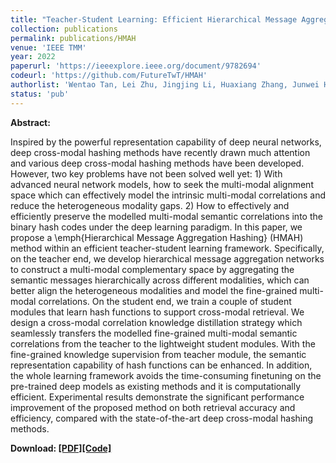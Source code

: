 ```yaml
---
title: "Teacher-Student Learning: Efficient Hierarchical Message Aggregation Hashing for Cross-Modal Retrieval"
collection: publications
permalink: publications/HMAH
venue: 'IEEE TMM'
year: 2022
paperurl: 'https://ieeexplore.ieee.org/document/9782694'
codeurl: 'https://github.com/FutureTwT/HMAH'
authorlist: 'Wentao Tan, Lei Zhu, Jingjing Li, Huaxiang Zhang, Junwei Han'
status: 'pub'
---
```


**Abstract:**

Inspired by the powerful representation capability of deep neural networks, deep cross-modal hashing methods have recently drawn much attention and various deep cross-modal hashing methods have been developed. However, two key problems have not been solved well yet: 1) With advanced neural network models, how to seek the multi-modal alignment space which can effectively model the intrinsic multi-modal correlations and reduce the heterogeneous modality gaps. 2) How to effectively and efficiently preserve the modelled multi-modal semantic correlations into the binary hash codes under the deep learning paradigm. In this paper, we propose a \emph{Hierarchical Message Aggregation Hashing} (HMAH) method within an efficient teacher-student learning framework. Specifically, on the teacher end, we develop hierarchical message aggregation networks to construct a multi-modal complementary space by aggregating the semantic messages hierarchically across different modalities, which can better align the heterogeneous modalities and model the fine-grained multi-modal correlations. On the student end, we train a couple of student modules that learn hash functions to support cross-modal retrieval. We design a cross-modal correlation knowledge distillation strategy which seamlessly transfers the modelled fine-grained multi-modal semantic correlations from the teacher to the lightweight student modules. With the fine-grained knowledge supervision from teacher module, the semantic representation capability of hash functions can be enhanced. In addition, the whole learning framework avoids the time-consuming finetuning on the pre-trained deep models as existing methods and it is computationally efficient. Experimental results demonstrate the significant performance improvement of the proposed method on both retrieval accuracy and efficiency, compared with the state-of-the-art deep cross-modal hashing methods. 

**Download: [[PDF]](https://ieeexplore.ieee.org/document/9782694)[[Code]](https://github.com/FutureTwT/HMAH)**
